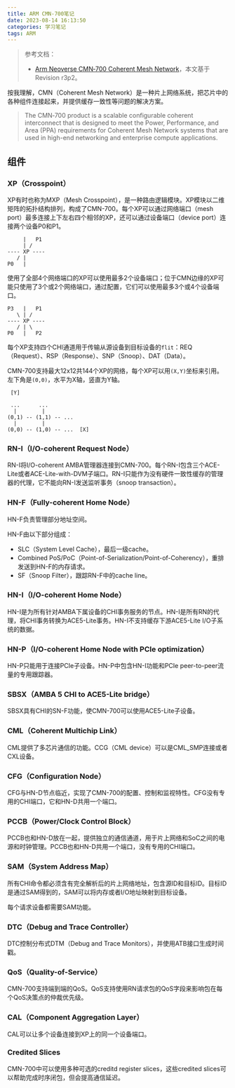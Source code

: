 ```yaml
---
title: ARM CMN-700笔记
date: 2023-08-14 16:13:50
categories: 学习笔记
tags: ARM
---
```


> 参考文档：
>
> - [Arm Neoverse CMN‐700 Coherent Mesh Network](https://developer.arm.com/documentation/102308/latest/)，本文基于Revision r3p2。

按我理解，CMN（Coherent Mesh Network）是一种片上网络系统，把芯片中的各种组件连接起来，并提供缓存一致性等问题的解决方案。

> The CMN‐700 product is a scalable configurable coherent interconnect that is designed to meet the Power, Performance, and Area (PPA) requirements for Coherent Mesh Network systems that are used in high-end networking and enterprise compute applications.

## 组件

### XP（Crosspoint）

XP有时也称为MXP（Mesh Crosspoint），是一种路由逻辑模块。XP模块以二维矩阵的拓扑结构排列，构成了CMN-700。每个XP可以通过网络端口（mesh port）最多连接上下左右四个相邻的XP，还可以通过设备端口（device port）连接两个设备P0和P1。

``` ascii
     |   P1
     | /
---- XP ----
   / |
P0   |
```

使用了全部4个网络端口的XP可以使用最多2个设备端口；位于CMN边缘的XP可能只使用了3个或2个网络端口，通过配置，它们可以使用最多3个或4个设备端口。

``` ascii
P3   |   P1
   \ | /
---- XP ----
   / | \
P0   |   P2
```

每个XP支持四个CHI通道用于传输从源设备到目标设备的`flit`：REQ（Request）、RSP（Response）、SNP（Snoop）、DAT（Data）。

CMN-700支持最大12x12共144个XP的网络，每个XP可以用`(X,Y)`坐标来引用。左下角是`(0,0)`，水平为X轴，竖直为Y轴。

``` ascii
 [Y]

 ...      ...
  |        |
(0,1) -- (1,1) -- ...
  |        |
(0,0) -- (1,0) -- ...  [X]
```

### RN-I（I/O-coherent Request Node）

RN-I将I/O-coherent AMBA管理器连接到CMN-700。每个RN-I包含三个ACE-Lite或者ACE-Lite-with-DVM子端口。RN-I只能作为没有硬件一致性缓存的管理器的代理，它不能向RN-I发送监听事务（snoop transaction）。

### HN-F（Fully-coherent Home Node）

HN-F负责管理部分地址空间。

HN-F由以下部分组成：

- SLC（System Level Cache），最后一级cache。
- Combined PoS/PoC（Point-of-Serialization/Point-of-Coherency），重排发送到HN-F的内存请求。
- SF（Snoop Filter），跟踪RN-F中的cache line。

### HN-I（I/O-coherent Home Node）

HN-I是为所有针对AMBA下属设备的CHI事务服务的节点。HN-I是所有RN的代理，将CHI事务转换为ACE5-Lite事务。HN-I不支持缓存下游ACE5-Lite I/O子系统的数据。

### HN-P（I/O-coherent Home Node with PCIe optimization）

HN-P只能用于连接PCIe子设备。HN-P中包含HN-I功能和PCIe peer-to-peer流量的专用跟踪器。

### SBSX（AMBA 5 CHI to ACE5-Lite bridge）

SBSX具有CHI的SN-F功能，使CMN-700可以使用ACE5-Lite子设备。

### CML（Coherent Multichip Link）

CML提供了多芯片通信的功能。CCG（CML device）可以是CML_SMP连接或者CXL设备。

### CFG（Configuration Node）

CFG与HN-D节点临近，实现了CMN-700的配置、控制和监视特性。CFG没有专用的CHI端口，它和HN-D共用一个端口。

### PCCB（Power/Clock Control Block）

PCCB也和HN-D放在一起，提供独立的通信通道，用于片上网络和SoC之间的电源和时钟管理。PCCB也和HN-D共用一个端口，没有专用的CHI端口。

### SAM（System Address Map）

所有CHI命令都必须含有完全解析后的片上网络地址，包含源ID和目标ID。目标ID是通过SAM得到的，SAM可以将内存或者I/O地址映射到目标设备。

每个请求设备都需要SAM功能。

### DTC（Debug and Trace Controller）

DTC控制分布式DTM（Debug and Trace Monitors），并使用ATB接口生成时间戳。

### QoS（Quality-of-Service）

CMN-700支持端到端的QoS。QoS支持使用RN请求包的QoS字段来影响包在每个QoS决策点的仲裁优先级。

### CAL（Component Aggregation Layer）

CAL可以让多个设备连接到XP上的同一个设备端口。

### Credited Slices

CMN-700中可以使用多种可选的creditd register slices，这些credited slices可以帮助完成时序闭包，但会提高通信延迟。
